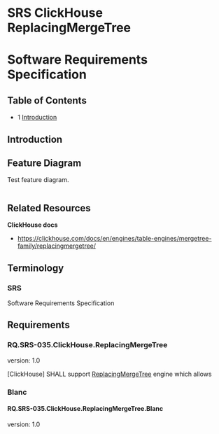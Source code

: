# SRS ClickHouse ReplacingMergeTree
# Software Requirements Specification

## Table of Contents

* 1 [Introduction](#introduction)


## Introduction



## Feature Diagram

Test feature diagram.

```mermaid

```

## Related Resources

**ClickHouse docs**

* https://clickhouse.com/docs/en/engines/table-engines/mergetree-family/replacingmergetree/

## Terminology

### SRS

Software Requirements Specification

## Requirements

### RQ.SRS-035.ClickHouse.ReplacingMergeTree
version: 1.0

[ClickHouse] SHALL support [ReplacingMergeTree] engine which allows 

### Blanc

#### RQ.SRS-035.ClickHouse.ReplacingMergeTree.Blanc
version: 1.0





[SRS]: #srs
[ReplacingMergeTree]: https://clickhouse.com/docs/en/engines/table-engines/mergetree-family/replacingmergetree/



